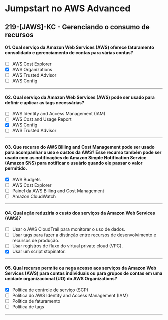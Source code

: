 # Jumpstart no AWS Advanced

## 219-[JAWS]-KC - Gerenciando o consumo de recursos

#### 01. Qual serviço da Amazon Web Services (AWS) oferece faturamento consolidado e gerenciamento de contas para várias contas?
- [ ] AWS Cost Explorer
- [x] AWS Organizations
- [ ] AWS Trusted Advisor
- [ ] AWS Config

***

#### 02. Qual serviço da Amazon Web Services (AWS) pode ser usado para definir e aplicar as tags necessárias?
- [ ] AWS Identity and Access Management (IAM)
- [ ] AWS Cost and Usage Report
- [x] AWS Config
- [ ] AWS Trusted Advisor
 
***

#### 03. Que recurso do AWS Billing and Cost Management pode ser usado para acompanhar o uso e custos da AWS? Esse recurso também pode ser usado com as notificações do Amazon Simple Notification Service (Amazon SNS) para notificar o usuário quando ele passar o valor permitido.
- [x] AWS Budgets
- [ ] AWS Cost Explorer
- [ ] Painel da AWS Billing and Cost Management
- [ ] Amazon CloudWatch

***

#### 04. Qual ação reduziria o custo dos serviços da Amazon Web Services (AWS)?
- [ ] Usar o AWS CloudTrail para monitorar o uso de dados.
- [ ] Usar tags para fazer a distinção entre recursos de desenvolvimento e recursos de produção.
- [ ] Usar registros de fluxo do virtual private cloud (VPC).
- [x] Usar um script stopinator.

***

#### 05. Qual recurso permite ou nega acesso aos serviços da Amazon Web Services (AWS) para contas individuais ou para grupos de contas em uma unidade organizacional (UO) do AWS Organizations?
- [x] Política de controle de serviço (SCP)
- [ ] Política do AWS Identity and Access Management (IAM)
- [ ] Política de faturamento
- [ ] Política de tags

***
